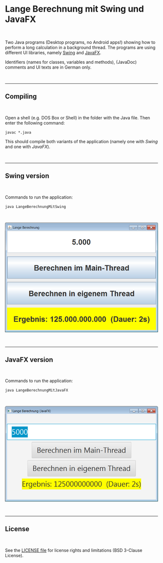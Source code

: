 # Lange Berechnung mit Swing und JavaFX #

<br>

Two Java programs (Desktop programs, no Android apps!) showing how to perform a long calculation in a background thread. 
The programs are using different UI libraries, namely [Swing](https://docs.oracle.com/javase/tutorial/uiswing/start/index.html) 
and [JavaFX](https://docs.oracle.com/javafx/2/overview/jfxpub-overview.htm).
<br>

Identifiers (names for classes, variables and methods), (JavaDoc) comments and UI texts are in German only.

<br>

----

## Compiling ##

<br>

Open a shell (e.g. DOS Box or Shell) in the folder with the Java file. Then enter the following command:

````
javac *.java
````

This should compile both variants of the application (namely one with *Swing* and one with *JavaFX*).

<br>

----

## Swing version ##

<br>

Commands to run the application:

````
java LangeBerechnungMitSwing
````

<br>

![Screenshot Swing](screenshot_Swing.png)

<br>

----
## JavaFX version ##

<br>

Commands to run the application:

````
java LangeBerechnungMitJavaFX
````

<br>

![Screenshot JavaFX](screenshot_JavaFX.png)

<br>

----

## License ##

<br>

See the [LICENSE file](LICENSE.md) for license rights and limitations (BSD 3-Clause License).

<br>

